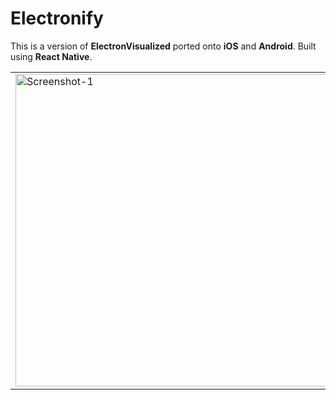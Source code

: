 # Electronify

This is a version of **ElectronVisualized** ported onto **iOS** and **Android**. Built using **React Native**.

<table><tr>

<td valign="center"><img width="500" alt="Screenshot-1" src="https://user-images.githubusercontent.com/35755386/204160591-f102b68a-13d4-4e3d-b9ac-c928a365a26b.jpeg"></td>

<td valign="center"><img width="500" alt="Screenshot-2" src="https://user-images.githubusercontent.com/35755386/204160612-a1c90e26-92b6-4118-b4c6-2790a3b9cb65.jpeg"></td>

</tr></table>
